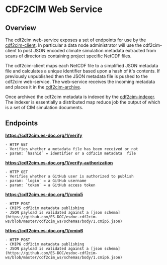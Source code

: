 # CDF2CIM Web Service

## Overview

The cdf2cim web-service exposes a set of endpoints for use by the [cdf2cim-client](https://github.com/ES-DOC/esdoc-cdf2cim).  In particular a data node administrator will use the cdf2cim-client to post JSON encoded climate simulation metadata extracted from scans of directories containing project specific NetCDF files.  

The cdf2cim-client maps each NetCDF file to a simplified JSON metadata file and calculates a unique identifier based upon a hash of it's contents.  If previously unpublished then the JSON metadata file is pushed to the cdf2cim web-service.  The web-service receives the incoming metadata and places it in the [cdf2cim-archive](https://github.com/ES-DOC/esdoc-cdf2cim-archive).

Once archived the cdf2cim metadata is indexed by the [cdf2cim-indexer](https://github.com/ES-DOC/esdoc-cdf2cim-indexer).  The indexer is essentially a distributed map reduce job the output of which is a set of CIM simulation documents.

## Endpoints

**https://cdf2cim.es-doc.org/1/verify**

    - HTTP GET
    - Verifies whether a metadata file has been received or not
    - param: `hashid` = identifier or a cdf2cim metadata  file

**https://cdf2cim.es-doc.org/1/verify-authorization**

    - HTTP GET
    - Verifies whether a GitHub user is authorized to publish
    - param: `login` = a GitHub username
    - param: `token` = a GitHub access token

**https://cdf2cim.es-doc.org/1/cmip5**

    - HTTP POST
    - CMIP5 cdf2cim metadata publishing
    - JSON payload is validated against a [json schema](https://github.com/ES-DOC/esdoc-cdf2cim-ws/blob/master/cdf2cim_ws/schemas/body/1.cmip5.json)

**https://cdf2cim.es-doc.org/1/cmip6**

    - HTTP POST
    - CMIP6 cdf2cim metadata publishing
    - JSON payload is validated against a [json schema](https://github.com/ES-DOC/esdoc-cdf2cim-ws/blob/master/cdf2cim_ws/schemas/body/1.cmip6.json)
